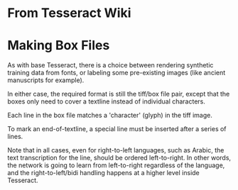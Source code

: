 # From Tesseract Wiki

# Making Box Files

As with base Tesseract, there is a choice between rendering synthetic
training data from fonts, or labeling some pre-existing images (like
ancient manuscripts for example).

In either case, the required format is still the tiff/box file pair,
except that the boxes only need to cover a textline instead of
individual characters.

Each line in the box file matches a 'character' (glyph) in the tiff image.

<symbol> <left> <bottom> <right> <top> <page>

To mark an end-of-textline, a special line must be inserted after a
series of lines.

<tab> <left> <bottom> <right> <top> <page>

Note that in all cases, even for right-to-left languages, such as
Arabic, the text transcription for the line, should be ordered
left-to-right. In other words, the network is going to learn from
left-to-right regardless of the language, and the right-to-left/bidi
handling happens at a higher level inside Tesseract.